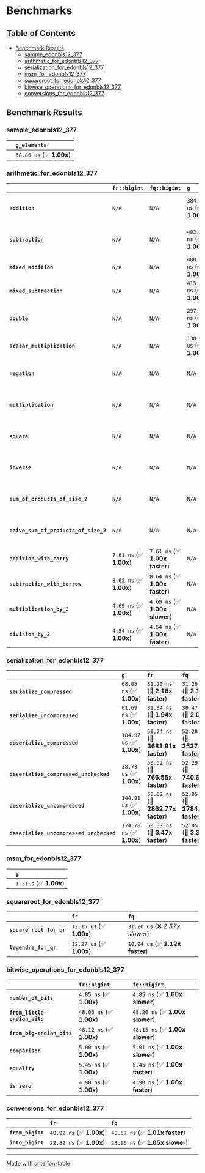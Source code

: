 # Benchmarks

## Table of Contents

- [Benchmark Results](#benchmark-results)
    - [sample_edonbls12_377](#sample_edonbls12_377)
    - [arithmetic_for_edonbls12_377](#arithmetic_for_edonbls12_377)
    - [serialization_for_edonbls12_377](#serialization_for_edonbls12_377)
    - [msm_for_edonbls12_377](#msm_for_edonbls12_377)
    - [squareroot_for_edonbls12_377](#squareroot_for_edonbls12_377)
    - [bitwise_operations_for_edonbls12_377](#bitwise_operations_for_edonbls12_377)
    - [conversions_for_edonbls12_377](#conversions_for_edonbls12_377)

## Benchmark Results

### sample_edonbls12_377

|        | `g_elements`              |
|:-------|:------------------------- |
|        | `58.86 us` (✅ **1.00x**)  |

### arithmetic_for_edonbls12_377

|                                       | `fr::bigint`            | `fq::bigint`                   | `g`                       | `fq`                            | `fr`                             |
|:--------------------------------------|:------------------------|:-------------------------------|:--------------------------|:--------------------------------|:-------------------------------- |
| **`addition`**                        | `N/A`                   | `N/A`                          | `384.55 ns` (✅ **1.00x**) | `8.71 ns` (🚀 **44.14x faster**) | `8.64 ns` (🚀 **44.51x faster**)  |
| **`subtraction`**                     | `N/A`                   | `N/A`                          | `402.97 ns` (✅ **1.00x**) | `8.81 ns` (🚀 **45.72x faster**) | `8.79 ns` (🚀 **45.83x faster**)  |
| **`mixed_addition`**                  | `N/A`                   | `N/A`                          | `400.26 ns` (✅ **1.00x**) | `N/A`                           | `N/A`                            |
| **`mixed_subtraction`**               | `N/A`                   | `N/A`                          | `415.23 ns` (✅ **1.00x**) | `N/A`                           | `N/A`                            |
| **`double`**                          | `N/A`                   | `N/A`                          | `297.37 ns` (✅ **1.00x**) | `5.87 ns` (🚀 **50.62x faster**) | `5.84 ns` (🚀 **50.92x faster**)  |
| **`scalar_multiplication`**           | `N/A`                   | `N/A`                          | `138.52 us` (✅ **1.00x**) | `N/A`                           | `N/A`                            |
| **`negation`**                        | `N/A`                   | `N/A`                          | `N/A`                     | `6.14 ns` (✅ **1.00x faster**)  | `6.15 ns` (✅ **1.00x**)          |
| **`multiplication`**                  | `N/A`                   | `N/A`                          | `N/A`                     | `43.94 ns` (✅ **1.02x slower**) | `43.02 ns` (✅ **1.00x**)         |
| **`square`**                          | `N/A`                   | `N/A`                          | `N/A`                     | `35.78 ns` (✅ **1.02x slower**) | `35.21 ns` (✅ **1.00x**)         |
| **`inverse`**                         | `N/A`                   | `N/A`                          | `N/A`                     | `7.06 us` (✅ **1.01x slower**)  | `6.99 us` (✅ **1.00x**)          |
| **`sum_of_products_of_size_2`**       | `N/A`                   | `N/A`                          | `N/A`                     | `61.14 ns` (✅ **1.01x faster**) | `61.62 ns` (✅ **1.00x**)         |
| **`naive_sum_of_products_of_size_2`** | `N/A`                   | `N/A`                          | `N/A`                     | `91.53 ns` (✅ **1.01x faster**) | `92.18 ns` (✅ **1.00x**)         |
| **`addition_with_carry`**             | `7.61 ns` (✅ **1.00x**) | `7.61 ns` (✅ **1.00x faster**) | `N/A`                     | `N/A`                           | `N/A`                            |
| **`subtraction_with_borrow`**         | `8.65 ns` (✅ **1.00x**) | `8.64 ns` (✅ **1.00x faster**) | `N/A`                     | `N/A`                           | `N/A`                            |
| **`multiplication_by_2`**             | `4.69 ns` (✅ **1.00x**) | `4.69 ns` (✅ **1.00x slower**) | `N/A`                     | `N/A`                           | `N/A`                            |
| **`division_by_2`**                   | `4.54 ns` (✅ **1.00x**) | `4.54 ns` (✅ **1.00x faster**) | `N/A`                     | `N/A`                           | `N/A`                            |

### serialization_for_edonbls12_377

|                                          | `g`                       | `fr`                               | `fq`                                |
|:-----------------------------------------|:--------------------------|:-----------------------------------|:----------------------------------- |
| **`serialize_compressed`**               | `68.05 ns` (✅ **1.00x**)  | `31.20 ns` (🚀 **2.18x faster**)    | `31.26 ns` (🚀 **2.18x faster**)     |
| **`serialize_uncompressed`**             | `61.69 ns` (✅ **1.00x**)  | `31.84 ns` (🚀 **1.94x faster**)    | `30.47 ns` (🚀 **2.02x faster**)     |
| **`deserialize_compressed`**             | `184.97 us` (✅ **1.00x**) | `50.24 ns` (🚀 **3681.91x faster**) | `52.28 ns` (🚀 **3537.90x faster**)  |
| **`deserialize_compressed_unchecked`**   | `38.73 us` (✅ **1.00x**)  | `50.52 ns` (🚀 **766.55x faster**)  | `52.29 ns` (🚀 **740.61x faster**)   |
| **`deserialize_uncompressed`**           | `144.91 us` (✅ **1.00x**) | `50.62 ns` (🚀 **2862.77x faster**) | `52.05 ns` (🚀 **2784.05x faster**)  |
| **`deserialize_uncompressed_unchecked`** | `174.78 ns` (✅ **1.00x**) | `50.33 ns` (🚀 **3.47x faster**)    | `52.05 ns` (🚀 **3.36x faster**)     |

### msm_for_edonbls12_377

|        | `g`                     |
|:-------|:----------------------- |
|        | `1.31 s` (✅ **1.00x**)  |

### squareroot_for_edonbls12_377

|                          | `fr`                     | `fq`                             |
|:-------------------------|:-------------------------|:-------------------------------- |
| **`square_root_for_qr`** | `12.15 us` (✅ **1.00x**) | `31.26 us` (❌ *2.57x slower*)    |
| **`legendre_for_qr`**    | `12.27 us` (✅ **1.00x**) | `10.94 us` (✅ **1.12x faster**)  |

### bitwise_operations_for_edonbls12_377

|                               | `fr::bigint`             | `fq::bigint`                     |
|:------------------------------|:-------------------------|:-------------------------------- |
| **`number_of_bits`**          | `4.85 ns` (✅ **1.00x**)  | `4.85 ns` (✅ **1.00x slower**)   |
| **`from_little-endian_bits`** | `48.06 ns` (✅ **1.00x**) | `48.20 ns` (✅ **1.00x slower**)  |
| **`from_big-endian_bits`**    | `48.12 ns` (✅ **1.00x**) | `48.15 ns` (✅ **1.00x slower**)  |
| **`comparison`**              | `5.00 ns` (✅ **1.00x**)  | `5.01 ns` (✅ **1.00x slower**)   |
| **`equality`**                | `5.45 ns` (✅ **1.00x**)  | `5.45 ns` (✅ **1.00x faster**)   |
| **`is_zero`**                 | `4.90 ns` (✅ **1.00x**)  | `4.90 ns` (✅ **1.00x faster**)   |

### conversions_for_edonbls12_377

|                   | `fr`                     | `fq`                             |
|:------------------|:-------------------------|:-------------------------------- |
| **`from_bigint`** | `40.92 ns` (✅ **1.00x**) | `40.57 ns` (✅ **1.01x faster**)  |
| **`into_bigint`** | `22.82 ns` (✅ **1.00x**) | `23.96 ns` (✅ **1.05x slower**)  |

---
Made with [criterion-table](https://github.com/nu11ptr/criterion-table)

